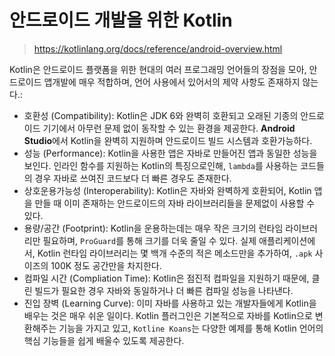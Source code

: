 # 안드로이드 개발을 위한 Kotlin
> https://kotlinlang.org/docs/reference/android-overview.html

Kotlin은 안드로이드 플랫폼을 위한 현대의 여러 프로그래밍 언어들의 장점을 모아,
안드로이드 앱개발에 매우 적합하며, 언어 사용에서 있어서의 제약 사항도 존재하지 않는다.:
- 호환성 (Compatibility): Kotlin은 JDK 6와 완벽히 호환되고 오래된 기종의 안드로이드
기기에서 아무런 문제 없이 동작할 수 있는 환경을 제공한다. **Android Studio**에서
Kotlin을 완벽히 지원하며 안드로이드 빌드 시스템과 호환가능하다.
- 성능 (Performance): Kotlin을 사용한 앱은 자바로 만들어진 앱과 동일한 성능을 보인다.
인라인 함수를 지원하는 Kotlin의 특징으로인해, `lambda`를 사용하는 코드들의 경우 자바로 
쓰여진 코드보다 더 빠른 경우도 존재한다. 
- 상호운용가능성 (Interoperability): Kotlin은 자바와 완벽하게 호환되어, Kotlin 앱을
만들 때 이미 존재하는 안드로이드의 자바 라이브러리들을 문제없이 사용할 수 있다. 
- 용량/공간 (Footprint): Kotlin을 운용하는데는 매우 작은 크기의 런타임 라이브러리만
필요하며, `ProGuard`를 통해 크기를 더욱 줄일 수 있다. 실제 애플리케이션에서, Kotlin
런타임 라이브러리는 몇 백개 수준의 적은 메소드만을 추가하여, `.apk` 사이즈의 100K 정도
공간만을 차지한다. 
- 컴파일 시간 (Compliation Time): Kotlin은 점진적 컴파일을 지원하기 때문에,
클린 빌드가 필요한 경우 자바와 동일하거나 더 빠른 컴파일 성능을 나타낸다. 
- 진입 장벽 (Learning Curve): 이미 자바를 사용하고 있는 개발자들에게 Kotlin을 배우는
것은 매우 쉬운 일이다. Kotlin 플러그인은 기본적으로 자바를 Kotlin으로 변환해주는 기능을
가지고 있고, `Kotline Koans`는 다양한 예제를 통해 Kotlin 언어의 핵심 기능들을 쉽게 
배울수 있도록 제공한다. 
